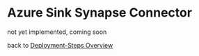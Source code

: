 # Azure Sink Synapse Connector

not yet implemented, coming soon

back to [Deployment-Steps Overview](../README.md)